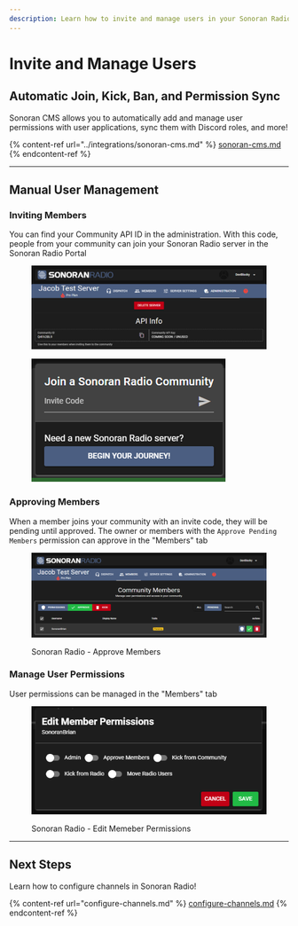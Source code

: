 ```yaml
---
description: Learn how to invite and manage users in your Sonoran Radio community!
---
```


# Invite and Manage Users

## Automatic Join, Kick, Ban, and Permission Sync

Sonoran CMS allows you to automatically add and manage user permissions with user applications, sync them with Discord roles, and more!

{% content-ref url="../integrations/sonoran-cms.md" %}
[sonoran-cms.md](../integrations/sonoran-cms.md)
{% endcontent-ref %}

***

## Manual User Management

### Inviting Members

You can find your Community API ID in the administration. With this code, people from your community can join your Sonoran Radio server in the Sonoran Radio Portal

<div>

<figure><img src="../../.gitbook/assets/chrome_LB001kbq6J.png" alt=""><figcaption></figcaption></figure>

 

<figure><img src="../../.gitbook/assets/chrome_WEYw9EMGjg.png" alt=""><figcaption></figcaption></figure>

</div>

### Approving Members

When a member joins your community with an invite code, they will be pending until approved. The owner or members with the `Approve Pending Members`  permission can approve in the "Members" tab

<figure><img src="../../.gitbook/assets/chrome_q9hd1Yw3VE.png" alt=""><figcaption><p>Sonoran Radio - Approve Members</p></figcaption></figure>

### Manage User Permissions

User permissions can be managed in the "Members" tab

<figure><img src="../../.gitbook/assets/chrome_bInOrZU430.png" alt=""><figcaption><p>Sonoran Radio - Edit Memeber Permissions</p></figcaption></figure>

***

## Next Steps

Learn how to configure channels in Sonoran Radio!

{% content-ref url="configure-channels.md" %}
[configure-channels.md](configure-channels.md)
{% endcontent-ref %}
